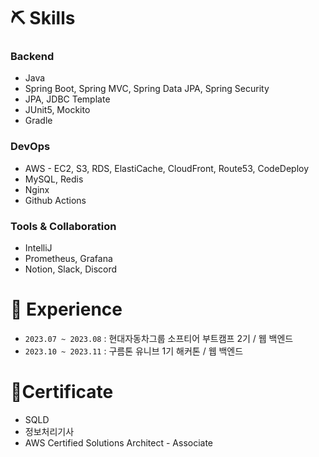 # ⛏️ Skills

### Backend

- Java
- Spring Boot, Spring MVC, Spring Data JPA, Spring Security
- JPA, JDBC Template
- JUnit5, Mockito
- Gradle
  
### DevOps

- AWS - EC2, S3, RDS, ElastiCache, CloudFront, Route53, CodeDeploy
- MySQL, Redis
- Nginx
- Github Actions

### Tools & Collaboration

- IntelliJ
- Prometheus, Grafana
- Notion, Slack, Discord

# 🎡 Experience

- `2023.07 ~ 2023.08` : 현대자동차그룹 소프티어 부트캠프 2기 / 웹 백엔드
- `2023.10 ~ 2023.11` : 구름톤 유니브 1기 해커톤 / 웹 백엔드

# 🏅Certificate
- SQLD
- 정보처리기사
- AWS Certified Solutions Architect - Associate
